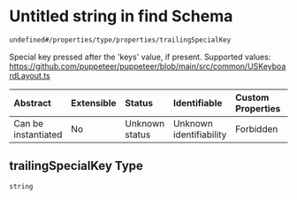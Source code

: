 # Untitled string in find Schema

```txt
undefined#/properties/type/properties/trailingSpecialKey
```

Special key pressed after the 'keys' value, if present. Supported values: <https://github.com/puppeteer/puppeteer/blob/main/src/common/USKeyboardLayout.ts>

| Abstract            | Extensible | Status         | Identifiable            | Custom Properties | Additional Properties | Access Restrictions | Defined In                                                           |
| :------------------ | :--------- | :------------- | :---------------------- | :---------------- | :-------------------- | :------------------ | :------------------------------------------------------------------- |
| Can be instantiated | No         | Unknown status | Unknown identifiability | Forbidden         | Allowed               | none                | [find\_v1.schema.json\*](find_v1.schema.json "open original schema") |

## trailingSpecialKey Type

`string`
